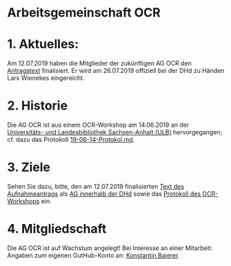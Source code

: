 # Arbeitsgemeinschaft OCR

# 1. Aktuelles:

Am 12.07.2019 haben die Mitglieder der zukünftigen AG OCR den <a href="https://github.com/kba/ag-ocr/blob/master/dhd_ag_ocr.md" target="_blank">Antragstext</a> finalisiert. Er wird am 26.07.2019 offiziell bei der DHd zu Händen Lars Wienekes eingereicht.

# 2. Historie

Die AG OCR ist aus einem OCR-Workshop am 14.06.2019 an der <a href="https://bibliothek.uni-halle.de/" target="_blank">Universitäts- und Landesbibliothek Sachsen-Anhalt (ULB)</a> hervorgegangen; cf. dazu das Protokoll <a href="https://github.com/kba/ag-ocr/blob/master/19-06-14-Protokol.md" target="_blank">19-06-14-Protokol.md</a>.

# 3. Ziele

Sehen Sie dazu, bitte, den am 12.07.2019 finalisierten <a href="https://github.com/kba/ag-ocr/blob/master/dhd_ag_ocr.md" target="_blank">Text des Aufnahmeantrags</a> als <a href="http://dig-hum.de/dhd-ags" target="_blank">AG innerhalb der DHd</a> sowie das <a href="https://github.com/kba/ag-ocr/blob/master/19-06-14-Protokol.md" target="_blank">Protokoll des OCR-Workshops</a> ein.

# 4. Mitgliedschaft

Die AG OCR ist auf Wachstum angelegt! Bei Interesse an einer Mitarbeit: Angaben zum eigenen GutHub-Konto an: [Konstantin Baierer](mailto:konstantin.baierer@sbb.spk-berlin.de).
